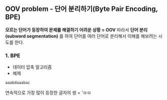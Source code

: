 ## OOV problem - 단어 분리하기(Byte Pair Encoding, BPE)

**모르는 단어가 등장하여 문제를 해결하기 어려운 상황 = OOV**
따라서 **단어 분리 (subword segmentation)** 를 하여 단어를 여러 단어로 분리해서 이해를 해보려는 시도를 한다.

### 1. BPE
* 데이터 압축 알고리즘
* 예제
```
aaabdaaabac
```
연속적으로 가장 많이 등장한 글자의 쌍 = 'ㅁㅁ
<!--stackedit_data:
eyJoaXN0b3J5IjpbLTEyMjM3NzM3MTRdfQ==
-->